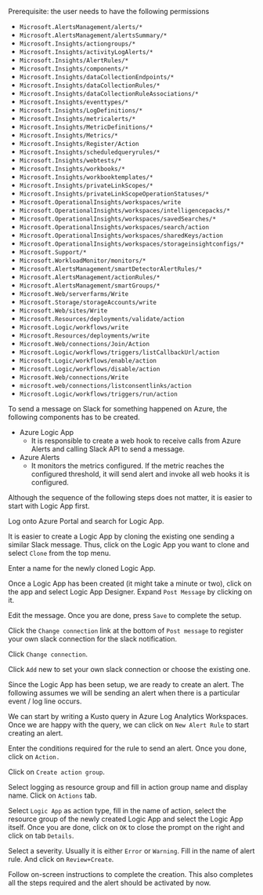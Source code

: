 Prerequisite: the user needs to have the following permissions

- `Microsoft.AlertsManagement/alerts/*`
- `Microsoft.AlertsManagement/alertsSummary/*`
- `Microsoft.Insights/actiongroups/*`
- `Microsoft.Insights/activityLogAlerts/*`
- `Microsoft.Insights/AlertRules/*`
- `Microsoft.Insights/components/*`
- `Microsoft.Insights/dataCollectionEndpoints/*`
- `Microsoft.Insights/dataCollectionRules/*`
- `Microsoft.Insights/dataCollectionRuleAssociations/*`
- `Microsoft.Insights/eventtypes/*`
- `Microsoft.Insights/LogDefinitions/*`
- `Microsoft.Insights/metricalerts/*`
- `Microsoft.Insights/MetricDefinitions/*`
- `Microsoft.Insights/Metrics/*`
- `Microsoft.Insights/Register/Action`
- `Microsoft.Insights/scheduledqueryrules/*`
- `Microsoft.Insights/webtests/*`
- `Microsoft.Insights/workbooks/*`
- `Microsoft.Insights/workbooktemplates/*`
- `Microsoft.Insights/privateLinkScopes/*`
- `Microsoft.Insights/privateLinkScopeOperationStatuses/*`
- `Microsoft.OperationalInsights/workspaces/write`
- `Microsoft.OperationalInsights/workspaces/intelligencepacks/*`
- `Microsoft.OperationalInsights/workspaces/savedSearches/*`
- `Microsoft.OperationalInsights/workspaces/search/action`
- `Microsoft.OperationalInsights/workspaces/sharedKeys/action`
- `Microsoft.OperationalInsights/workspaces/storageinsightconfigs/*`
- `Microsoft.Support/*`
- `Microsoft.WorkloadMonitor/monitors/*`
- `Microsoft.AlertsManagement/smartDetectorAlertRules/*`
- `Microsoft.AlertsManagement/actionRules/*`
- `Microsoft.AlertsManagement/smartGroups/*`
- `Microsoft.Web/serverfarms/Write`
- `Microsoft.Storage/storageAccounts/write`
- `Microsoft.Web/sites/Write`
- `Microsoft.Resources/deployments/validate/action`
- `Microsoft.Logic/workflows/write`
- `Microsoft.Resources/deployments/write`
- `Microsoft.Web/connections/Join/Action`
- `Microsoft.Logic/workflows/triggers/listCallbackUrl/action`
- `Microsoft.Logic/workflows/enable/action`
- `Microsoft.Logic/workflows/disable/action`
- `Microsoft.Web/connections/Write`
- `microsoft.web/connections/listconsentlinks/action`
- `Microsoft.Logic/workflows/triggers/run/action`

To send a message on Slack for something happened on Azure, the following
components has to be created.

- Azure Logic App
  * It is responsible to create a web hook to receive calls from Azure Alerts
    and calling Slack API to send a message.
- Azure Alerts
  * It monitors the metrics configured. If the metric reaches the configured
    threshold, it will send alert and invoke all web hooks it is configured.

Although the sequence of the following steps does not matter, it is easier to
start with Logic App first.

Log onto Azure Portal and search for Logic App.

It is easier to create a Logic App by cloning the existing one sending a similar
Slack message. Thus, click on the Logic App you want to clone and select `Clone`
from the top menu.

Enter a name for the newly cloned Logic App.

Once a Logic App has been created (it might take a minute or two), click on the
app and select Logic App Designer. Expand `Post Message` by clicking on it.

Edit the message. Once you are done, press `Save` to complete the setup.

Click the `Change connection` link at the bottom of `Post message` to register
your own slack connection for the slack notification.

Click `Change connection`.

Click `Add` new to set your own slack connection or choose the existing one.

Since the Logic App has been setup, we are ready to create an alert. The
following assumes we will be sending an alert when there is a particular event
/ log line occurs.

We can start by writing a Kusto query in Azure Log Analytics Workspaces. Once we
are happy with the query, we can click on `New Alert Rule` to start creating an
alert.

Enter the conditions required for the rule to send an alert. Once you done,
click on `Action.`

Click on `Create action group`.

Select logging as resource group and fill in action group name and display name.
Click on `Actions` tab.

Select `Logic App` as action type, fill in the name of action, select the
resource group of the newly created Logic App and select the Logic App itself.
Once you are done, click on `OK` to close the prompt on the right and click on
tab `Details`.

Select a severity. Usually it is either `Error` or `Warning`. Fill in the name
of alert rule. And click on `Review+Create`.

Follow on-screen instructions to complete the creation. This also completes all
the steps required and the alert should be activated by now.
